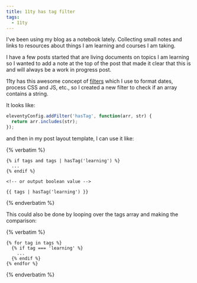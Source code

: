 ```yaml
---
title: 11ty has tag filter
tags:
  - 11ty
---
```

I've been using my blog as a notebook lately. Collecting small notes and links to resources about things I am learning and courses I am taking.

I have a few posts started that are living documents on topics I am learning so I wanted to add a note at the top of the post that made it clear that this is and will always be a work in progress post.

11ty has this awesome concept of [filters](https://www.11ty.io/docs/filters/) which I use to format dates, process CSS and JS, etc., so I created a new filter to check if an array contains a string.

It looks like:

```js
eleventyConfig.addFilter('hasTag', function(arr, str) {
  return arr.includes(str);
});
```

and then in my post layout template, I can use it like:

{% verbatim %}
```twig
{% if tags and tags | hasTag('learning') %}
  ...
{% endif %}

<!-- or output boolean value -->

{{ tags | hasTag('learning') }}
```
{% endverbatim %}

This could also be done by looping over the tags array and making the comparison:

{% verbatim %}
```twig
{% for tag in tags %}
  {% if tag === 'learning' %}
    ...
  {% endif %}
{% endfor %}
```
{% endverbatim %}
